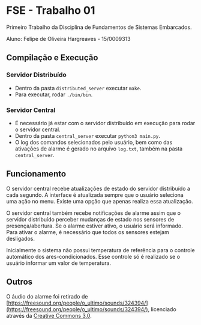 # FSE - Trabalho 01
Primeiro Trabalho da Disciplina de Fundamentos de Sistemas Embarcados.

Aluno: Felipe de Oliveira Hargreaves - 15/0009313

## Compilação e Execução
### Servidor Distribuído
- Dentro da pasta `distributed_server` executar `make`.
- Para executar, rodar `./bin/bin`.
### Servidor Central
- É necessário já estar com o servidor distribuído em execução para rodar o servidor central.
- Dentro da pasta `central_server` executar `python3 main.py`.
- O log dos comandos selecionados pelo usuário, bem como das ativações de alarme é gerado no arquivo `log.txt`, também na pasta `central_server`.

## Funcionamento

O servidor central recebe atualizações de estado do servidor distribuído a cada segundo. A interface é atualizada sempre que o usuário seleciona uma ação no menu. Existe uma opção que apenas realiza essa atualização.

O servidor central também recebe notificações de alarme assim que o servidor distribuído perceber mudanças de estado nos sensores de presença/abertura. Se o alarme estiver ativo, o usuário será informado. Para ativar o alarme, é necessário que todos os sensores estejam desligados.

Inicialmente o sistema não possui temperatura de referência para o controle automático dos ares-condicionados. Esse controle só é realizado se o usuário informar um valor de temperatura.


## Outros

O áudio do alarme foi retirado de [https://freesound.org/people/o_ultimo/sounds/324394/](https://freesound.org/people/o_ultimo/sounds/324394/), licenciado através da [Creative Commons 3.0](https://creativecommons.org/licenses/by/3.0/). 